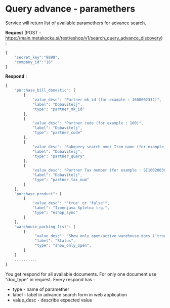 
# Query advance - paramethers

Service will return list of available paramethers for advance search. 

**Request** (POST - https://main.metakocka.si/rest/eshop/v1/search_query_advance_discovery) :
```javascript
{
    "secret_key":"8899",
    "company_id":"16"
}
```

**Respond** :
```javascript
{
    "purchase_bill_domestic": [
        {
            "value_desc": "Partner mk_id (for example : 1600002312)",
            "label": "Dobavitelj",
            "type": "partner_mk_id"
        },
        {
            "value_desc": "Partner code (for example : 100)",
            "label": "Dobavitelj",
            "type": "partner_code"
        },
        {
            "value_desc": "Subquery search over Item name (for example : Ferrari)",
            "label": "Dobavitelj",
            "type": "partner_query"
        },
        {
            "value_desc": "Partner Tax number (for example : SI100200300)",
            "label": "Dobavitelj",
            "type": "partner_tax_num"
        }
    ],
    "purchase_product": [
        {
            "value_desc": "'true' or 'false'",
            "label": "Izmenjava Spletna trg.",
            "type": "eshop_sync"
        }
    ],
    "warehouse_packing_list": [
        {
             "value_desc": "Show only open/active warehouse docs ('true' or 'false')"
             "label": "Status",
             "type": "show_only_open",
        }
    ]
    ..........
}
```

You get respond for all available documents. For only one document use "doc_type" in request. Every respond has :
* type - name of paramether
* label - label in advance search form in web application
* value_desc - describe expected value